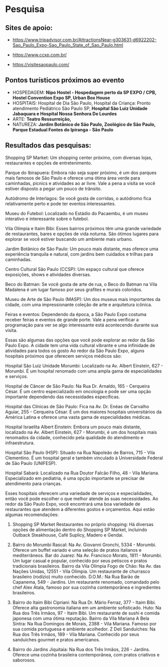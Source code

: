 # Pesquisa
## Sites de apoio:
* https://www.tripadvisor.com.br/AttractionsNear-g303631-d6922202-Sao_Paulo_Expo-Sao_Paulo_State_of_Sao_Paulo.html

* https://www.ccxp.com.br/

* https://visitesaopaulo.com/

## Pontos turísticos próximos ao evento
- HOSPEDAGEM: **Nipo Hostel - Hospedagem perto da SP EXPO / CPB, Hostel Convention Expo SP, Urban Box House**
- HOSPITAIS: Hospital de Dia São Paulo, Hospital da Criança: Pronto atendimento Pediátrico São Paulo SP, **Hospital São Luiz Unidade Jabaquara e Hospital Nossa Senhora De Lourdes**
- ARTE: **Teatro Ressurreição,**
- NATUREZA: **Jardim Botânico de São Paulo, Zoológico de São Paulo, Parque Estadual Fontes do Ipiranga - São Paulo**

## Resultados das pesquisas:

Shopping SP Market: Um shopping center próximo, com diversas lojas, restaurantes e opções de entretenimento.

Parque do Ibirapuera: Embora não seja super próximo, é um dos parques mais famosos de São Paulo e oferece uma ótima área verde para caminhadas, picnics e atividades ao ar livre. Vale a pena a visita se você estiver disposto a pegar um pouco de trânsito.

Autódromo de Interlagos: Se você gosta de corridas, o autódromo fica relativamente perto e pode ter eventos interessantes.

Museu do Futebol: Localizado no Estádio do Pacaembu, é um museu interativo e interessante sobre o futebol.

Vila Olímpia e Itaim Bibi: Esses bairros próximos têm uma grande variedade de restaurantes, bares e opções de vida noturna. São ótimos lugares para explorar se você estiver buscando um ambiente mais urbano.

Jardim Botânico de São Paulo: Um pouco mais distante, mas oferece uma experiência tranquila e natural, com jardins bem cuidados e trilhas para caminhadas.

Centro Cultural São Paulo (CCSP): Um espaço cultural que oferece exposições, shows e atividades diversas.

Beco do Batman: Se você gosta de arte de rua, o Beco do Batman na Vila Madalena é um lugar famoso por seus grafites e murais coloridos.

Museu de Arte de São Paulo (MASP): Um dos museus mais importantes da cidade, com uma impressionante coleção de arte e arquitetura icônica.

Feiras e eventos: Dependendo da época, a São Paulo Expo costuma receber feiras e eventos de grande porte. Vale a pena verificar a programação para ver se algo interessante está acontecendo durante sua visita.

Essas são algumas das opções que você pode explorar ao redor da São Paulo Expo. A cidade tem uma vida cultural vibrante e uma infinidade de atividades para todos os gosto
Ao redor da São Paulo Expo, alguns hospitais próximos que oferecem serviços médicos são:

Hospital São Luiz Unidade Morumbi: Localizado na Av. Albert Einstein, 627 - Morumbi. É um hospital renomado com uma ampla gama de especialidades e serviços.

Hospital de Câncer de São Paulo: Na Rua Dr. Arnaldo, 165 - Cerqueira César. É um centro especializado em oncologia e pode ser uma opção importante dependendo das necessidades específicas.

Hospital das Clínicas de São Paulo: Fica na Av. Dr. Enéas de Carvalho Aguiar, 255 - Cerqueira César. É um dos maiores hospitais universitários da América Latina e oferece uma vasta gama de especialidades médicas.

Hospital Israelita Albert Einstein: Embora um pouco mais distante, localizado na Av. Albert Einstein, 627 - Morumbi, é um dos hospitais mais renomados da cidade, conhecido pela qualidade do atendimento e infraestrutura.

Hospital São Paulo (HSP): Situado na Rua Napoleão de Barros, 715 - Vila Clementino. É um hospital geral e também vinculado à Universidade Federal de São Paulo (UNIFESP).

Hospital Sabará: Localizado na Rua Doutor Falcão Filho, 48 - Vila Mariana. Especializado em pediatria, é uma opção importante se precisar de atendimento para crianças.

Esses hospitais oferecem uma variedade de serviços e especialidades, então você pode escolher o que melhor atende às suas necessidades.
Ao redor da São Paulo Expo, você encontrará uma boa variedade de restaurantes que atendem a diferentes gostos e orçamentos. Aqui estão algumas recomendações:

1. Shopping SP Market
Restaurantes no próprio shopping: Há diversas opções de alimentação dentro do Shopping SP Market, incluindo Outback Steakhouse, Café Suplicy, Madero e Gendai.

2. Bairro do Morumbi
Rascal: Na Av. Giovanni Gronchi, 5334 - Morumbi. Oferece um buffet variado e uma seleção de pratos italianos e mediterrâneos.
Bar do Juarez: Na Av. Francisco Morato, 1811 - Morumbi. Um lugar casual e popular, conhecido por seus petiscos e pratos tradicionais brasileiros.
Bairro da Vila Olímpia
Fogo de Chão: Na Av. das Nações Unidas, 12551 - Vila Olímpia. Um restaurante de churrasco brasileiro (rodízio) muito conhecido.
D.O.M.: Na Rua Barão de Capanema, 549 - Jardins. Um restaurante renomado, comandado pelo chef Alex Atala, famoso por sua cozinha contemporânea e ingredientes brasileiros.

4. Bairro do Itaim Bibi
Cipriani: Na Rua Dr. Mário Ferraz, 377 - Itaim Bibi. Oferece alta gastronomia italiana em um ambiente sofisticado.
Huto: Na Rua dos Três Irmãos, 97 - Itaim Bibi. Um restaurante de sushi e comida japonesa com uma ótima reputação.
Bairro da Vila Mariana
A Bela Sintra: Na Rua Domingos de Morais, 2388 - Vila Mariana. Famoso por sua comida portuguesa e ambiente acolhedor.
Z Deli Sanduíches: Na Rua dos Três Irmãos, 189 - Vila Mariana. Conhecido por seus sanduíches gourmet e pratos americanos.


5. Bairro do Jardins
Jiquitaia: Na Rua dos Três Irmãos, 226 - Jardins. Oferece uma cozinha brasileira contemporânea, com pratos criativos e saborosos.